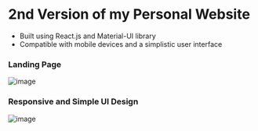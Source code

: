 # 2nd Version of my Personal Website
- Built using React.js and Material-UI library
- Compatible with mobile devices and a simplistic user interface

### Landing Page

![image](https://user-images.githubusercontent.com/36520183/212498491-c0d3160b-defb-4a35-a700-a72b91316a17.png)


### Responsive and Simple UI Design

![image](https://user-images.githubusercontent.com/36520183/212498455-5e9029c4-ec98-455c-9745-5cdac5ee7e88.png)
